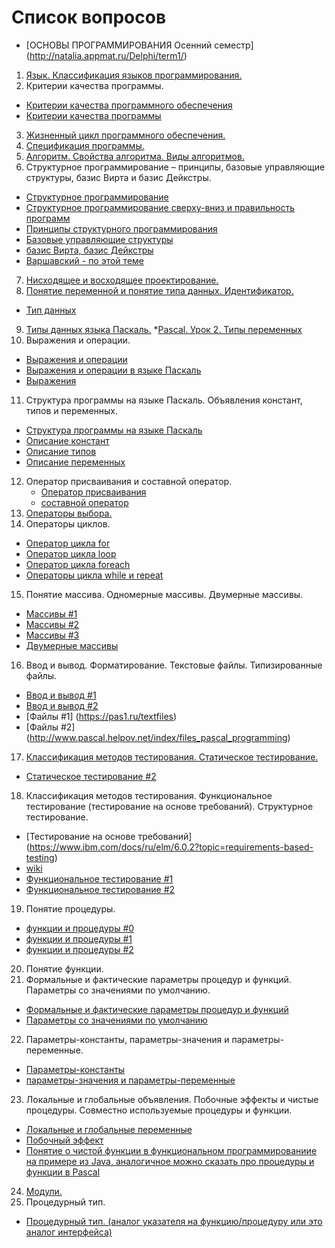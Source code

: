 # Список вопросов

* [ОСНОВЫ ПРОГРАММИРОВАНИЯ Осенний семестр] (http://natalia.appmat.ru/Delphi/term1/)

1. [Язык. Классификация языков программирования.](https://spravochnick.ru/informatika/yazyki_programmirovaniya/)
2.  Критерии качества программы.
  * [Критерии качества программного обеспечения](https://www.tstu.ru/book/elib3/mm/2015/loskutov/pages/2_kriterii_kachestva_programmnogo_obespechenija.html)
  * [Критерии качества программы](http://natalia.appmat.ru/c&c++/criteri.html)
3. [Жизненный цикл программного обеспечения.](https://qaevolution.ru/zhiznennyj-cikl-programmnogo-obespecheniya/)
4. [Спецификация программы.](http://natalia.appmat.ru/Delphi/term1/Practice1.html)
5.  [Алгоритм. Свойства алгоритма. Виды алгоритмов.](https://intuit.ru/studies/courses/16740/1301/lecture/25624)
6.  Структурное программирование – принципы, базовые управляющие структуры, базис Вирта и базис Дейкстры.
  * [Структурное программирование](http://natalia.appmat.ru/Delphi/term1/Practice4.html)
  * [Структурное программирование сверху-вниз и правильность программ](https://studwood.net/571357/informatika/strukturnoe_programmirovanie_sverhu-vniz_i_pravilnost_programm)
  * [Принципы структурного программирования](https://studwood.net/571363/informatika/printsipy_strukturnogo_programmirovaniya)
  * [ Базовые управляющие структуры](https://studfile.net/preview/7738058/page:3/)
  * [базис Вирта, базис Дейкстры](https://lektsii.net/2-76779.html)
  * [Варшавский - по этой теме](http://www.appmat.ru/wp-content/uploads/2019/10/iet_lect_7.pdf)
7.  [Нисходящее и восходящее проектирование.](http://www.appmat.ru/wp-content/uploads/2019/10/iet_lect_7.pdf)
8.  [Понятие переменной и понятие типа данных. Идентификатор.](https://studfile.net/preview/7853391/page:2/)
  * [Тип данных](https://ru.wikipedia.org/wiki/%D0%A2%D0%B8%D0%BF_%D0%B4%D0%B0%D0%BD%D0%BD%D1%8B%D1%85)
9.  [Типы данных языка Паскаль.](https://obrazovaka.ru/informatika/tipy-dannyh-paskal.html)
  *[Pascal. Урок 2. Типы переменных](https://uchiurok.ru/blog/uroki-informatiki/9-klass/osnovy-programmirovaniya/pascal/pascal-urok-2-tipy-peremennyh.html)
10. Выражения и операции.
  * [Выражения и операции](http://pascalabc.net/downloads/pabcnethelp/index.htm?page=LangGuide/Operations_Expressions/index_expressions.html) 
  * [Выражения и операции в языке Паскаль](http://informatics-lesson.ru/pascal/expressions-operations.php)
  * [Выражения](http://mif.vspu.ru/books/pascal/expression.html)
11. Структура программы на языке Паскаль. Объявления констант, типов и переменных.
  * [Структура программы на языке Паскаль](http://pascalabc.net/downloads/pabcnethelp/index.htm?page=LangGuide/Operations_Expressions/index_expressions.html)
  * [Описание констант](http://pascalabc.net/downloads/pabcnethelp/index.htm?page=LangGuide/Operations_Expressions/index_expressions.html)
  * [Описание типов](http://pascalabc.net/downloads/pabcnethelp/index.htm?page=LangGuide/Operations_Expressions/index_expressions.html)
  * [Описание переменных](http://pascalabc.net/downloads/pabcnethelp/index.htm?page=LangGuide/Operations_Expressions/index_expressions.html)
12. Оператор присваивания и составной оператор.
    * [Оператор присваивания](http://pascalabc.net/downloads/pabcnethelp/index.htm?page=LangGuide/Operations_Expressions/index_expressions.html)
    * [составной оператор](http://pascalabc.net/downloads/pabcnethelp/index.htm?page=LangGuide/Operations_Expressions/index_expressions.html)
13. [Операторы выбора.](http://pascalabc.net/downloads/pabcnethelp/index.htm?page=LangGuide/Operations_Expressions/index_expressions.html)
14. Операторы циклов.
  * [Оператор цикла for](http://pascalabc.net/downloads/pabcnethelp/index.htm?page=LangGuide/Operations_Expressions/index_expressions.html)
  * [Оператор цикла loop](http://pascalabc.net/downloads/pabcnethelp/index.htm?page=LangGuide/Operations_Expressions/index_expressions.html)
  * [Оператор цикла foreach](http://pascalabc.net/downloads/pabcnethelp/index.htm?page=LangGuide/Operations_Expressions/index_expressions.html)
  * [Операторы цикла while и repeat](http://pascalabc.net/downloads/pabcnethelp/index.htm?page=LangGuide/Operations_Expressions/index_expressions.html)
15. Понятие массива. Одномерные массивы. Двумерные массивы.
  * [Массивы #1](http://mif.vspu.ru/books/pascal/array.html) 
  * [Массивы #2](https://foxford.ru/wiki/informatika/massivy-v-pascal) 
  * [Массивы #3](http://www.pascal.helpov.net/index/one-dimensional_arrays_pascal_programming)
  * [Двумерные массивы](https://pas1.ru/arraymulti)
16. Ввод и вывод. Форматирование. Текстовые файлы. Типизированные файлы.
  * [Ввод и вывод #1](http://informatics-lesson.ru/pascal/input-output.php)
  * [Ввод и вывод #2](https://pas1.ru/inputoutput)
  * [Файлы #1] (https://pas1.ru/textfiles)
  * [Файлы #2] (http://www.pascal.helpov.net/index/files_pascal_programming)
17. [Классификация методов тестирования. Статическое тестирование.](https://testmatick.com/ru/staticheskoe-i-dinamicheskoe-testirovanie/)
  * [Статическое тестирование #2](https://coderlessons.com/tutorials/kachestvo-programmnogo-obespecheniia/slovar-testirovaniia-programmnogo-obespecheniia/staticheskoe-testirovanie) 
18. Классификация методов тестирования. Функциональное тестирование (тестирование на основе требований). Структурное тестирование.
  * [Тестирование на основе требований] (https://www.ibm.com/docs/ru/elm/6.0.2?topic=requirements-based-testing)
  * [wiki](https://ru.wikipedia.org/wiki/%D0%A2%D0%B5%D1%81%D1%82%D0%B8%D1%80%D0%BE%D0%B2%D0%B0%D0%BD%D0%B8%D0%B5_%D0%BF%D1%80%D0%BE%D0%B3%D1%80%D0%B0%D0%BC%D0%BC%D0%BD%D0%BE%D0%B3%D0%BE_%D0%BE%D0%B1%D0%B5%D1%81%D0%BF%D0%B5%D1%87%D0%B5%D0%BD%D0%B8%D1%8F)
  * [Функциональное тестирование #1](https://daglab.ru/funkcionalnoe-testirovanie-programmnogo-obespechenija/)
  * [Функциональное тестирование #2](https://gb.ru/blog/funktsionalnoe-testirovanie-po/)
19. Понятие процедуры.
  * [функции и процедуры #0](http://pascalabc.net/downloads/pabcnethelp/index.htm?page=LangGuide/ProcFunc/procdef.html)
  * [функции и процедуры #1](http://mif.vspu.ru/books/pascal/procedure.html)
  * [функции и процедуры #2](https://foxford.ru/wiki/informatika/protsedury-i-funktsii-v-pascal)
20. Понятие функции.
21. Формальные и фактические параметры процедур и функций. Параметры со значениями по умолчанию.
  * [Формальные и фактические параметры процедур и функций](http://pascalabc.net/downloads/pabcnethelp/index.htm?page=LangGuide/ProcFunc/params.html)
  * [Параметры со значениями по умолчанию](http://pascalabc.net/downloads/pabcnethelp/index.htm?page=LangGuide/ProcFunc/params.html)
22. Параметры-константы, параметры-значения и параметры-переменные.
  * [Параметры-константы](https://studfile.net/preview/7734589/page:25/)
  * [параметры-значения и параметры-переменные](http://www.tvd-home.ru/prog/11_4)
23. Локальные и глобальные объявления. Побочные эффекты и чистые процедуры. Совместно используемые процедуры и функции.
  * [Локальные и глобальные переменные](https://pas1.ru/varlocalglobal)
  * [Побочный эффект](https://ru.wikipedia.org/wiki/%D0%9F%D0%BE%D0%B1%D0%BE%D1%87%D0%BD%D1%8B%D0%B9_%D1%8D%D1%84%D1%84%D0%B5%D0%BA%D1%82_(%D0%BF%D1%80%D0%BE%D0%B3%D1%80%D0%B0%D0%BC%D0%BC%D0%B8%D1%80%D0%BE%D0%B2%D0%B0%D0%BD%D0%B8%D0%B5))
  * [Понятие о чистой функции в функциональном программированиие на примере из Java, аналогичное можно сказать про процедуры и функции в Pascal](https://github.com/Maia-Everett/java-cheatsheets/blob/master/Functional.md?ysclid=lceodzppzl234149409)
24. [Модули.](http://pascalabc.net/downloads/pabcnethelp/index.htm?page=LangGuide/Modules/indexmodule.html)
25. Процедурный тип.
  * [Процедурный тип. (аналог указателя на функцию/процедуру или это аналог интерфейса)](http://pascalabc.net/downloads/pabcnethelp/index.htm?page=LangGuide/Types/proctype.html) 